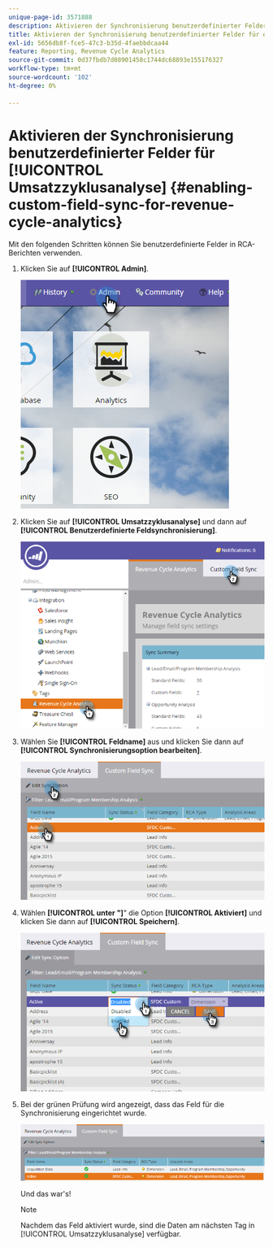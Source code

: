 ```yaml
---
unique-page-id: 3571888
description: Aktivieren der Synchronisierung benutzerdefinierter Felder für die Umsatzzyklusanalyse - Marketo-Dokumente - Produktdokumentation
title: Aktivieren der Synchronisierung benutzerdefinierter Felder für die Umsatzzyklusanalyse
exl-id: 5656db8f-fce5-47c3-b35d-4faebbdcaa44
feature: Reporting, Revenue Cycle Analytics
source-git-commit: 0d37fbdb7d08901458c1744dc68893e155176327
workflow-type: tm+mt
source-wordcount: '102'
ht-degree: 0%

---
```


# Aktivieren der Synchronisierung benutzerdefinierter Felder für [!UICONTROL Umsatzzyklusanalyse] {#enabling-custom-field-sync-for-revenue-cycle-analytics}

Mit den folgenden Schritten können Sie benutzerdefinierte Felder in RCA-Berichten verwenden.

1. Klicken Sie auf **[!UICONTROL Admin]**.

   ![](assets/one.png)

1. Klicken Sie auf **[!UICONTROL Umsatzzyklusanalyse]** und dann auf **[!UICONTROL Benutzerdefinierte Feldsynchronisierung]**.

   ![](assets/two.png)

1. Wählen Sie **[!UICONTROL Feldname]** aus und klicken Sie dann auf **[!UICONTROL Synchronisierungsoption bearbeiten]**.

   ![](assets/three.png)

1. Wählen **[!UICONTROL unter &quot;]**&quot; die Option **[!UICONTROL Aktiviert]** und klicken Sie dann auf **[!UICONTROL Speichern]**.

   ![](assets/four.png)

1. Bei der grünen Prüfung wird angezeigt, dass das Feld für die Synchronisierung eingerichtet wurde.

   ![](assets/five.png)

   Und das war&#39;s!

   >[!NOTE]
   >
   >Nachdem das Feld aktiviert wurde, sind die Daten am nächsten Tag in [!UICONTROL Umsatzzyklusanalyse] verfügbar.
